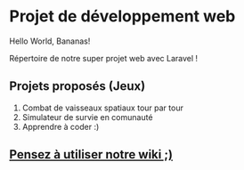 # Projet de développement web
Hello World, Bananas!

Répertoire de notre super projet web avec Laravel !


## Projets proposés (Jeux)

1. Combat de vaisseaux spatiaux tour par tour
2. Simulateur de survie en comunauté
3. Apprendre à coder :)


## [Pensez à utiliser notre wiki ;)](https://github.com/arkeine/Dev-Web-Project/wiki)
